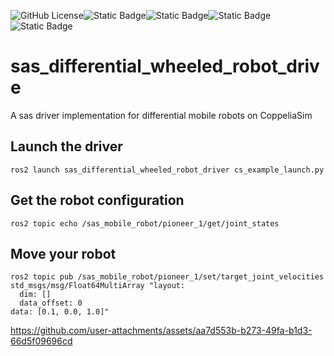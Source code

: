 ![GitHub License](https://img.shields.io/github/license/Adorno-Lab/sas_robot_driver_unitree_z1)![Static Badge](https://img.shields.io/badge/ROS2-Jazzy-blue)![Static Badge](https://img.shields.io/badge/powered_by-DQ_Robotics-red)![Static Badge](https://img.shields.io/badge/SmartArmStack-green)![Static Badge](https://img.shields.io/badge/Ubuntu-24.04_LTS-orange)

# sas_differential_wheeled_robot_drive

A sas driver implementation for differential mobile robots on CoppeliaSim

## Launch the driver

```shell
ros2 launch sas_differential_wheeled_robot_driver cs_example_launch.py
```

## Get the robot configuration

```shell
ros2 topic echo /sas_mobile_robot/pioneer_1/get/joint_states 
```
 
## Move your robot

```shell
ros2 topic pub /sas_mobile_robot/pioneer_1/set/target_joint_velocities std_msgs/msg/Float64MultiArray "layout:
  dim: []
  data_offset: 0
data: [0.1, 0.0, 1.0]"
```




https://github.com/user-attachments/assets/aa7d553b-b273-49fa-b1d3-66d5f09696cd


